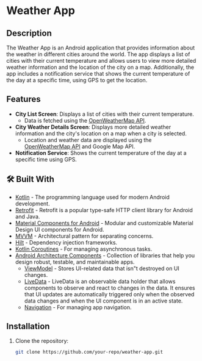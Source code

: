 # Weather App

## Description

The Weather App is an Android application that provides information about the weather in different cities around the world. The app displays a list of cities with their current temperature and allows users to view more detailed weather information and the location of the city on a map. Additionally, the app includes a notification service that shows the current temperature of the day at a specific time, using GPS to get the location.

## Features

- **City List Screen**: Displays a list of cities with their current temperature.
  - Data is fetched using the [OpenWeatherMap API](http://api.openweathermap.org/data/2.5/find?lat=23.68&lon=90.35&cnt=50&appid=e384f9ac095b2109c751d95296f8ea76).
- **City Weather Details Screen**: Displays more detailed weather information and the city's location on a map when a city is selected.
  - Location and weather data are displayed using the [OpenWeatherMap API](https://openweathermap.org/current) and Google Map API.
- **Notification Service**: Shows the current temperature of the day at a specific time using GPS.


## 🛠 Built With

- [Kotlin](https://kotlinlang.org/docs/home.html) - The programming language used for modern Android development.
- [Retrofit](https://square.github.io/retrofit/) - Retrofit is a popular type-safe HTTP client library for Android and Java.
- [Material Components for Android](https://github.com/material-components/material-components-android) - Modular and customizable Material Design UI components for Android.
- [MVVM](https://en.wikipedia.org/wiki/Model%E2%80%93view%E2%80%93viewmodel) - Architectural pattern for separating concerns.
- [Hilt](https://developer.android.com/training/dependency-injection/hilt-android) - Dependency injection frameworks.
- [Kotlin Coroutines](https://developer.android.com/kotlin/coroutines) - For managing asynchronous tasks.
- [Android Architecture Components](https://developer.android.com/topic/libraries/architecture) -
  Collection of libraries that help you design robust, testable, and maintainable apps.
    - [ViewModel](https://developer.android.com/topic/libraries/architecture/viewmodel) - Stores
      UI-related data that isn"t destroyed on UI changes.
    - [LiveData](https://developer.android.com/topic/libraries/architecture/livedata) - LiveData is an observable data holder that allows components to observe and react to changes in the data. It ensures that UI updates are automatically triggered only when the observed data changes and when the UI component is in an active state.
    - [Navigation](https://developer.android.com/jetpack/androidx/releases/navigation) - For managing app navigation.




## Installation

1. Clone the repository:
   ```bash
   git clone https://github.com/your-repo/weather-app.git

